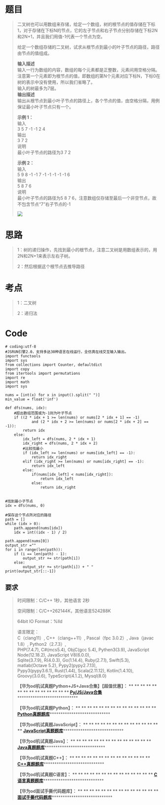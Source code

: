# 题目

>
> 二叉树也可以用数组来存储，给定一个数组，树的根节点的值存储在下标1，对于存储在下标N的节点，它的左子节点和右子节点分别存储在下标2N和2N+1，并且我们用值-1代表一个节点为空。
>
> 给定一个数组存储的二叉树，试求从根节点到最小的叶子节点的路径，路径由节点的值组成。
>
> **输入描述**  
>  输入一行为数组的内容，数组的每个元素都是正整数，元素间用空格分隔。  
>  注意第一个元素即为根节点的值，即数组的第N个元素对应下标N，下标0在树的表示中没有使用，所以我们省略了。  
>  输入的树最多为7层。  
>  **输出描述**  
>  输出从根节点到最小叶子节点的路径上，各个节点的值，由空格分隔，用例保证最小叶子节点只有一个。
>
> **示例 1：**  
>  输入  
>  3 5 7 -1 -1 2 4  
>  输出  
>  3 7 2  
>  说明  
>  最小叶子节点的路径为3 7 2
>
> **示例 2：**  
>  输入  
>  5 9 8 -1 -1 7 -1 -1 -1 -1 -1 6  
>  输出  
>  5 8 7 6  
>  说明  
>  最小叶子节点的路径为5 8 7 6，注意数组仅存储至最后一个非空节点，故不包含节点“7”右子节点的-1
>
> ![](https://img-blog.csdnimg.cn/d9fb087afbed4094ba1042d27a375156.png)

# 思路

> 1：树的递归操作，先找到最小的根节点，注意二叉树是用数组表示的，用 2N和2N+1来表示左右子树。
>
> 2：然后根据这个根节点去推导路径

# 考点

> 1：二叉树
>
> 2：递归法

# Code

    
    
    # coding:utf-8
    #JSRUN引擎2.0，支持多达30种语言在线运行，全仿真在线交互输入输出。 
    import functools
    import sys
    from collections import Counter, defaultdict
    import copy
    from itertools import permutations
    import re
    import math
    import sys
    
    nums = [int(x) for x in input().split(" ")]
    min_value = float('inf')
    
    def dfs(nums, idx): 
        #超出数组范围或为-1则为叶子节点
        if ((2 * idx + 1 >= len(nums) or nums[2 * idx + 1] == -1)
                and (2 * idx + 2 >= len(nums) or nums[2 * idx + 2] == -1)):
            return idx
        else:
            idx_left = dfs(nums, 2 * idx + 1) 
            idx_right = dfs(nums, 2 * idx + 2) 
            #比较找最小
            if (idx_left >= len(nums) or nums[idx_left] == -1):
                return idx_right
            elif (idx_right >= len(nums) or nums[idx_right] == -1): 
                return idx_left
            else: 
                if(nums[idx_left] < nums[idx_right]):
                    return idx_left
                else:
                    return idx_right
                
            
    #找到最小子节点
    idx = dfs(nums, 0)
    
    #保存这个节点所对应的路径
    path = []
    while (idx > 0):
        path.append(nums[idx])
        idx = int((idx - 1) / 2)
    
    path.append(nums[0])
    output_str =""
    for i in range(len(path)):
        if (i == len(path) - 1):
            output_str += str(path[i])
        else:
            output_str += str(path[i]) + " "
    print(output_str[::-1])
    
    

## 要求

> 时间限制：C/C++ 1秒，其他语言 2秒
>
> 空间限制：C/C++262144K，其他语言524288K
>
> 64bit IO Format：%lld
>
> 语言限定：  
>  C（clang11）, C++（clang++11）, Pascal（fpc 3.0.2）, Java（javac 1.8）,
> Python2（2.7.3）,  
>  PHP(7.4.7), C#(mcs5.4), ObjC(gcc 5.4), Pythen3(3.9), JavaScript
> Node(12.18.2), JavaScript V8(6.0.0),  
>  Sqlite(3.7.9), R(4.0.3), Go(1.14.4), Ruby(2.7.1), Swift(5.3), matlab(Octave
> 5.2), Pypy2(pypy2.7.13),  
>  Pypy3(pypy3.6.1), Rust(1.44), Scala(2.11.12), Kotlin(1.4.10),
> Groovy(3.0.6), TypeScript(4.1.2), Mysql(8.0)
>
> **【华为od机试真题Python+JS+Java合集】【超值优惠】： ** ** ** ** ** ** ** ** ** ** ** ** **
> ** **[Py/JS/Java合集](https://blog.csdn.net/misayaaaaa/category_12258991.html
> "Py/JS/Java合集")********************************
>
> **【华为od机试真题Python】： ** ** ** ** ** ** ** ** ** ** ** ** ** **
> **[Python真题题库](https://blog.csdn.net/misayaaaaa/category_12111005.html
> "Python真题题库")********************************
>
> **【华为od机试真题JavaScript】： ** ** ** ** ** ** ** ** ** ** ** ** ** **
> **[JavaScript真题题库](https://blog.csdn.net/misayaaaaa/category_12199270.html
> "JavaScript真题题库")********************************
>
> **【华为od机试真题Java】： ** ** ** ** ** ** ** ** ** ** ** ** ** **
> **[Java真题题库](https://blog.csdn.net/misayaaaaa/category_12111006.html
> "Java真题题库")********************************
>
> **【华为od机试真题C++】： ** ** ** ** ** ** ** ** ** ** ** ** ** **
> **[C++真题题库](https://blog.csdn.net/misayaaaaa/category_12036814.html
> "C++真题题库")********************************
>
> **【华为od机试真题C语言】： ** ** ** ** ** ** ** ** ** ** ** ** ** **
> **[C语言真题题库](https://blog.csdn.net/misayaaaaa/category_12217917.html
> "C语言真题题库")********************************
>
> **【华为od面试手撕代码题库】： ** ** ** ** ** ** ** ** ** ** ** ** ** **
> **[面试手撕代码题库](https://renjie.blog.csdn.net/article/details/130419388
> "面试手撕代码题库")********************************

